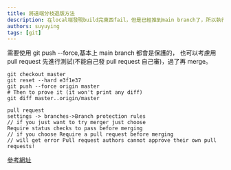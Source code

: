 ```yaml
---
title: 將遠端分枝退版方法
description: 在local端發現build完東西fail，但是已經推到main branch了，所以執行遠端registry退版，需要使用 git push --force,基本上 main branch 都會是保護的，也可以考慮用 pull request 先進行測試(不能自己發 pull request 自己審)，過了再 merge。
authors: suyuying
tags: [git]
---
```


需要使用 git push --force,基本上 main branch 都會是保護的，
也可以考慮用 pull request 先進行測試(不能自己發 pull request 自己審)，過了再 merge。

<!--truncate-->

```
git checkout master
git reset --hard e3f1e37
git push --force origin master
# Then to prove it (it won't print any diff)
git diff master..origin/master
```

```
pull request
settings -> branches->Branch protection rules
// if you just want to try merger just choose
Require status checks to pass before merging
// if you choose Require a pull request before merging
// will get error Pull request authors cannot approve their own pull requests!

```

[參考網址](https://stackoverflow.com/questions/17667023/git-how-to-reset-origin-master-to-a-commit)
